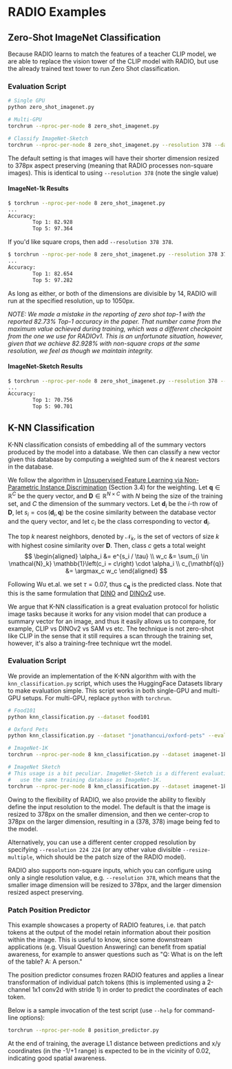# RADIO Examples

## Zero-Shot ImageNet Classification
Because RADIO learns to match the features of a teacher CLIP model, we are able to replace the vision tower of the CLIP model with RADIO, but use the already trained text tower to run Zero Shot classification.

### Evaluation Script

```Bash
# Single GPU
python zero_shot_imagenet.py

# Multi-GPU
torchrun --nproc-per-node 8 zero_shot_imagenet.py

# Classify ImageNet-Sketch
torchrun --nproc-per-node 8 zero_shot_imagenet.py --resolution 378 --dataset imagenet_sketch --split train
```

The default setting is that images will have their shorter dimension resized to 378px aspect preserving (meaning that RADIO processes non-square images). This is identical to using `--resolution 378` (note the single value)

#### ImageNet-1k Results

```Bash
$ torchrun --nproc-per-node 8 zero_shot_imagenet.py
...
Accuracy:
        Top 1: 82.928
        Top 5: 97.364
```

If you'd like square crops, then add `--resolution 378 378`.

```Bash
$ torchrun --nproc-per-node 8 zero_shot_imagenet.py --resolution 378 378
...
Accuracy:
        Top 1: 82.654
        Top 5: 97.282
```

As long as either, or both of the dimensions are divisible by 14, RADIO will run at the specified resolution, up to 1050px.

*NOTE: We made a mistake in the reporting of zero shot top-1 with the reported 82.73% Top-1 accuracy in the paper. That number came from the maximum value achieved during training, which was a different checkpoint from the one we use for RADIOv1. This is an unfortunate situation, however, given that we achieve 82.928% with non-square crops at the same resolution, we feel as though we maintain integrity.*

#### ImageNet-Sketch Results
```Bash
$ torchrun --nproc-per-node 8 zero_shot_imagenet.py --resolution 378 --dataset imagenet_sketch --split train
...
Accuracy:
        Top 1: 70.756
        Top 5: 90.701
```

## K-NN Classification

K-NN classification consists of embedding all of the summary vectors produced by the model into a database. We then can classify a new vector given this database by computing a weighted sum of the $k$ nearest vectors in the database.

We follow the algorithm in [Unsupervised Feature Learning via Non-Parametric Instance Discrimination](https://arxiv.org/pdf/1805.01978.pdf) (Section 3.4) for the weighting. Let $\mathbf{q} \in \mathbb{R}^C$ be the query vector, and $\mathbf{D} \in \mathbb{R}^{N \times C}$ with $N$ being the size of the training set, and $C$ the dimension of the summary vectors. Let $\mathbf{d}_i$ be the $i$-th row of $\mathbf{D}$, let $s_i = \cos(\mathbf{d}_i, \mathbf{q})$ be the cosine similarity between the database vector and the query vector, and let $c_i$ be the class corresponding to vector $\mathbf{d}_i$.

The top $k$ nearest neighbors, denoted by $\mathcal{N}_k$, is the set of vectors of size $k$ with highest cosine similarity over $\mathbf{D}$. Then, class $c$ gets a total weight
$$
\begin{aligned}
    \alpha_i &= e^{s_i / \tau} \\
    w_c &= \sum_{i \in \mathcal{N}_k} \mathbb{1}\left(c_i = c\right) \cdot \alpha_i \\
    c_{\mathbf{q}} &= \argmax_c w_c
\end{aligned}
$$

Following Wu et.al. we set $\tau = 0.07$, thus $c_{\mathbf{q}}$ is the predicted class. Note that this is the same formulation that [DINO](http://arxiv.org/abs/2104.14294) and [DINOv2](http://arxiv.org/abs/2304.07193) use.

We argue that K-NN classification is a great evaluation protocol for holistic image tasks because it works for any vision model that can produce a summary vector for an image, and thus it easily allows us to compare, for example, CLIP vs DINOv2 vs SAM vs etc. The technique is not zero-shot like CLIP in the sense that it still requires a scan through the training set, however, it's also a training-free technique wrt the model.

### Evaluation Script

We provide an implementation of the K-NN algorithm with with the `knn_classification.py` script, which uses the HuggingFace Datasets library to make evaluation simple. This script works in both single-GPU and multi-GPU setups. For multi-GPU, replace `python` with `torchrun`.

```Bash
# Food101
python knn_classification.py --dataset food101

# Oxford Pets
python knn_classification.py --dataset "jonathancui/oxford-pets" --eval-split test

# ImageNet-1K
torchrun --nproc-per-node 8 knn_classification.py --dataset imagenet-1k

# ImageNet Sketch
# This usage is a bit peculiar. ImageNet-Sketch is a different evaluation set for ImageNet-1K, so we
#   use the same training database as ImageNet-1K.
torchrun --nproc-per-node 8 knn_classification.py --dataset imagenet-1k --eval-dataset imagenet_sketch --eval-split train
```

Owing to the flexibility of RADIO, we also provide the ability to flexibly define the input resolution to the model. The default is that the image is resized to 378px on the smaller dimension, and then we center-crop to 378px on the larger dimension, resulting in a (378, 378) image being fed to the model.

Alternatively, you can use a different center cropped resolution by specifying `--resolution 224 224` (or any other value divisible `--resize-multiple`, which should be the patch size of the RADIO model).

RADIO also supports non-square inputs, which you can configure using only a single resolution value, e.g. `--resolution 378`, which means that the smaller image dimension will be resized to 378px, and the larger dimension resized aspect preserving.

### Patch Position Predictor

This example showcases a property of RADIO features, i.e. that patch tokens at the output of the model retain information about their position within the image.
This is useful to know, since some downstream applications (e.g. Visual Question Answering) can benefit from spatial awareness, for example to answer questions
such as "Q: What is on the left of the table? A: A person."

The position predictor consumes frozen RADIO features and applies a linear transformation of individual patch tokens (this is implemented using a 2-channel 1x1
conv2d with stride 1) in order to predict the coordinates of each token.

Below is a sample invocation of the test script (use `--help` for command-line options):

```Bash
torchrun --nproc-per-node 8 position_predictor.py
```

At the end of training, the average L1 distance between predictions and x/y coordinates (in the -1/+1 range) is expected to be in the vicinity of 0.02,
indicating good spatial awareness.
